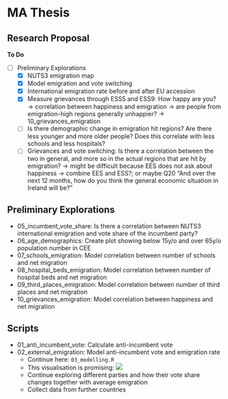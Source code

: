 # MA Thesis

## Research Proposal

**To Do**
- [ ] Preliminary Explorations
	- [x] NUTS3 emigration map
	- [x] Model emigration and vote switching
	- [x] International emigration rate before and after EU accession
	- [x] Measure grievances through ESS5 and ESS9: How happy are you? → correlation between happiness and emigration → are people from emigration-high regions generally unhappier? → 10_grievances_emigration
	- [ ] Is there demographic change in emigration hit regions? Are there less younger and more older people? Does this correlate with less schools and less hospitals?
	- [ ] Grievances and vote switching: Is there a correlation between the two in general, and more so in the actual regions that are hit by emigration? → might be difficult because EES does not ask about happiness → combine EES and ESS?; or maybe Q20 “And over the next 12 months, how do you think the general economic situation in Ireland will be?”

## Preliminary Explorations
- 05_incumbent_vote_share: Is there a correlation between NUTS3 international emigration and vote share of the incumbent party?
- 06_age_demographics: Create plot showing below 15y/o and over 65y/o population number in CEE
- 07_schools_emigration: Model correlation between number of schools and net migration
- 08_hospital_beds_emigration: Model correlation between number of hospital beds and net migration
- 09_third_places_emigration: Model correlation between number of third places and net migration
- 10_grievances_emigration: Model correlation between happiness and net migration

## Scripts
- 01_anti_incumbent_vote: Calculate anti-incumbent vote
- 02_external_emigration: Model anti-incumbent vote and emigration rate
  - Continue here: `03_modelling.R`
  - This visualisation is promising: ![](https://github.com/fabianaiolfi/MA_Thesis/temp_bg_model.png)
  - Continue exploring different parties and how their vote share changes together with average emigration
  - Collect data from further countries
  